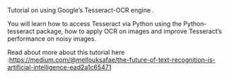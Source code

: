 Tutorial on using Google’s Tesseract-OCR engine .

You will learn how to access Tesseract via Python using the Python-tesseract package, how to apply OCR on images and improve Tesseract’s performance on noisy images. 

Read about more about this tutorial here :https://medium.com/@mellouksafae/the-future-of-text-recognition-is-artificial-intelligence-ead2a1c65471
